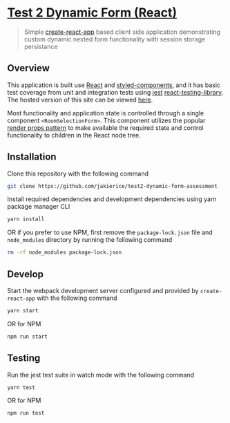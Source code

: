 # [Test 2 Dynamic Form (React)](https://friendly-dijkstra-14b519.netlify.com/)

> Simple [create-react-app](https://github.com/facebook/create-react-app) based client side application demonstrating custom dynamic nexted form functionality with session storage persistance

## Overview

This application is built use [React](https://reactjs.org/) and [styled-components](https://www.styled-components.com/), and it has basic test coverage from unit and integration tests using [jest](https://jestjs.io/docs/en/getting-started) [react-testing-library](https://github.com/kentcdodds/react-testing-library). The hosted version of this site can be viewed [here](https://friendly-dijkstra-14b519.netlify.com/).

Most functionality and application state is controlled through a single component `<RoomSelectionForm>`. This component utilizes the popular [render props pattern](https://jestjs.io/docs/en/getting-started) to make available the required state and control functionality to children in the React node tree.

## Installation

Clone this repository with the following command

```bash
git clone https://github.com/jakierice/test2-dynamic-form-assessment
```

Install required dependencies and development dependencies using yarn package manager CLI

```bash
yarn install
```

OR if you prefer to use NPM, first remove the `package-lock.json` file and `node_modules` directory by running the following command

```bash
rm -rf node_modules package-lock.json
```

## Develop
Start the webpack development server configured and provided by `create-react-app` with the following command

```bash
yarn start
```

OR for NPM

```bash
npm run start
```

## Testing
Run the jest test suite in watch mode with the following command

```bash
yarn test
```

OR for NPM

```bash
npm run test
```
